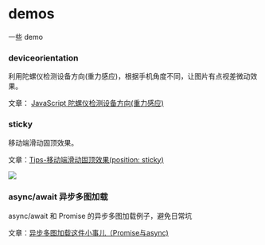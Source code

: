 # demos
一些 demo

### deviceorientation

利用陀螺仪检测设备方向(重力感应)，根据手机角度不同，让图片有点视差微动效果。

文章： [JavaScript 陀螺仪检测设备方向(重力感应)](http://www.imbeta.cn/javascript-tuo-luo-yi-jian-ce-she-bei-fang-xiang-zhong-li-gan-ying.html#javascript-tuo-luo-yi-jian-ce-she-bei-fang-xiang-zhong-li-gan-ying)

### sticky

移动端滑动固顶效果。

文章：[Tips-移动端滑动固顶效果(position: sticky)](http://www.imbeta.cn/tips-yi-dong-duan-hua-dong-gu-ding-xiao-guo-position-sticky.html#tips-yi-dong-duan-hua-dong-gu-ding-xiao-guo-position-sticky)

![](https://dn-mhke0kuv.qbox.me/a2eec9ae81cf1261deb0.gif)

### async/await 异步多图加载

async/await 和 Promise 的异步多图加载例子，避免日常坑

文章：[异步多图加载这件小事儿（Promise与async)](http://www.imbeta.cn/yi-bu-duo-tu-jia-zai-zhe-jian-xiao-shi-er-promiseyu-async.html#yi-bu-duo-tu-jia-zai-zhe-jian-xiao-shi-er-promiseyu-async)


